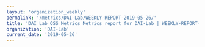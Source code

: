 ```yaml
---
layout: 'organization_weekly'
permalink: '/metrics/DAI-Lab/WEEKLY-REPORT-2019-05-26/'
title: 'DAI Lab OSS Metrics Metrics report for DAI-Lab | WEEKLY-REPORT-2019-05-26'
organization: 'DAI-Lab'
current_date: '2019-05-26'
---
```

